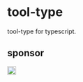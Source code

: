 # tool-type
tool-type for typescript.

## sponsor
[<img src="https://api.gitsponsors.com/api/badge/img?id=873492150" height="20">](https://api.gitsponsors.com/api/badge/link?p=eXrpxRfi6S0ocDWjeVTgjf+lJ+drZeAhYFoi5ZyIxtZLMQsFU4kmpBpuhaXTYvHZzA3k0buN7eBEhY3iRd78uOCyK8UCtSHuURHJbEGBQrD8tqM5Q/RGfx7uAH1NvQDQp3yXW47Ik4b/nfRdrfLeOA==)
